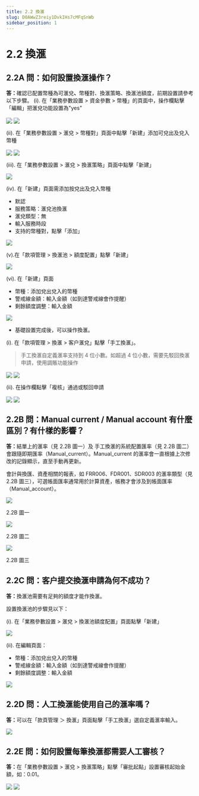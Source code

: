 ```yaml
---
title: 2.2 換滙
slug: D0AWwZ3reiy1DvkIHs7cMFqSnWb
sidebar_position: 1
---
```



# 2.2 換滙

## 2.2A 問：如何設置換滙操作？

<b>答：</b>確認已配置幣種為可滙兌<b>、</b>幣種對、換滙策略、換滙池額度，前期設置請參考以下步驟。
(i). 在「業務參數設置 &gt; 資金參數 &gt; 幣種」的頁面中，操作欄點擊「編輯」把滙兌功能設置為"yes"

<img src="/assets/JUC4bkt5YohctzxrtPec0bpjnhh.png" src-width="2641" src-height="1274" align="center"/>

<img src="/assets/FWRabG84noF9uSxeVVqca7Scnkf.png" src-width="2858" src-height="1635" align="center"/>

(ii). 在「業務參數設置 &gt; 滙兌 &gt; 幣種對」頁面中點擊「新建」添加可兌出及兌入幣種

<img src="/assets/VXIvb4LPdofbnPxzck1cmupmncc.png" src-width="2635" src-height="1203" align="center"/>

<img src="/assets/VlIqbPgsWoc7XMxfyYTcr5GenCe.png" src-width="2383" src-height="941" align="center"/>

(iii). 在「業務參數設置 &gt; 滙兌 &gt; 換滙策略」頁面中點擊「新建」

<img src="/assets/Kj5Jbh3X3ofI1xxXCTEclbWynMb.png" src-width="2627" src-height="1291" align="center"/>

(iv). 在「新建」頁面需添加按兌出及兌入幣種

- 默認
- 服務策略：滙兌池換滙
- 滙兌類型：無
- 輸入服務時段
- 支持的幣種對，點擊「添加」

<img src="/assets/V65kbY9fGopMqjxAutEcLXzqnFb.png" src-width="2229" src-height="1372" align="center"/>

(v).在「款項管理 &gt; 換滙池 &gt; 額度配置」點擊「新建」

<img src="/assets/Ww9abnkngoPwzwxViGscpscTnae.png" src-width="2856" src-height="1555" align="center"/>

(vi). 在「新建」頁面

- 幣種：添加兌出兌入的幣種
- 警戒線金額：輸入金額（如到達警戒線會作提醒）
- 剩餘額度調整：輸入金額

<img src="/assets/E0nIbROIwo7vrexbezmc5adfnVf.png" src-width="2246" src-height="1370" align="center"/>

- 基礎設置完成後，可以操作換滙。

(i). 在「款項管理 &gt; 換滙 &gt; 客户滙兌」點擊「手工換滙」。

> 手工換滙自定義滙率支持到 4 位小數。如超過 4 位小數，需要先駁回換滙申請，使用調賬功能操作

<img src="/assets/UBCobIH49oMrZHxT7q9cg2jvnxe.png" src-width="2599" src-height="1104" align="center"/>

<img src="/assets/MSqubmODyoVgWIxQKrqcSlJqnig.png" src-width="2237" src-height="1374" align="center"/>

(ii). 在操作欄點擊「複核」通過或駁回申請

<img src="/assets/D1W9bkBYgoONZvxyZEGcTCNen7f.png" src-width="2236" src-height="1034" align="center"/>

<img src="/assets/UDn6bYa0Ho1yNqxG7hPcLkHTnmc.png" src-width="2228" src-height="1367" align="center"/>

## 2.2B 問：Manual current / Manual account 有什麼區別？有什樣的影響？

<b>答：</b>結單上的滙率（見 2.2B 圖一）及 手工換滙的系統配置匯率（見 2.2B 圖二）會跟隨即期匯率（Manual_current）。Manual_current 的滙率會一直根據上次修改的記錄顯示，直至手動再更新。

會計與換匯、資產相關的報表，如 FRR006、FDR001、SDR003 的滙率類型（見 2.2B 圖三），可選帳面匯率通常用於計算資產，帳務才會涉及到帳面匯率（Manual_account）。

<img src="/assets/C1GabusCEojk4zx7ayVctC9knoe.png" src-width="1268" src-height="194" align="center"/>

2.2B 圖一

<img src="/assets/PLKybW3K0oF9ruxOQIncWNRcndc.png" src-width="2510" src-height="768" align="center"/>

2.2B 圖二

<img src="/assets/WQpSbYbOWoicPbxj8aJcjdnDnVd.png" src-width="2042" src-height="382" align="center"/>

2.2B 圖三

## 2.2C 問：客户提交換滙申請為何不成功？

<b>答：</b>換滙池需要有足夠的額度才能作換滙。

設置換滙池的步驟見以下：

(i). 在「業務參數設置 &gt; 滙兌 &gt; 換滙池額度配置」頁面點擊「新建」

<img src="/assets/TVtNbgv4toAidqx4W6HcBjAUnwO.png" src-width="2856" src-height="1555" align="center"/>

(ii). 在編輯頁面：

- 幣種：添加兌出兌入的幣種
- 警戒線金額：輸入金額（如到達警戒線會作提醒）
- 剩餘額度調整：輸入金額

<img src="/assets/Bp6WbBfD0ovZybxIdUjcEVCqnCe.png" src-width="2096" src-height="1354" align="center"/>

## 2.2D 問：人工換滙能使用自己的滙率嗎？

<b>答：</b>可以在「款頁管理 ＞ 換滙」頁面點擊「手工換滙」選自定義滙率輸入。

<img src="/assets/RKf7bF5xLoxK7mxgjznc6hxLnrf.png" src-width="2500" src-height="986" align="center"/>

## 2.2E 問：如何設置每筆換滙都需要人工審核？

<b>答：</b>在「業務參數設置 &gt; 滙兌 &gt; 換滙策略」點擊「審批起點」設置審核起始金額，如：0.01。 

<img src="/assets/KiGEbMDB1oCjT2xyBg6cWi2LnJb.png" src-width="2712" src-height="1394" align="center"/>

<img src="/assets/WRCbbyrbZol2bHxJU4Kcgj0tnih.png" src-width="2346" src-height="940" align="center"/>

